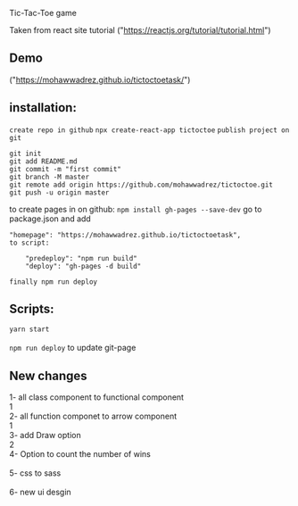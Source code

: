 Tic-Tac-Toe game

Taken from react site tutorial ("https://reactjs.org/tutorial/tutorial.html")

## Demo

("https://mohawwadrez.github.io/tictoctoetask/")

## installation:

`create repo in github`
`npx create-react-app tictoctoe`
`publish project on git`

    git init
    git add README.md
    git commit -m "first commit"
    git branch -M master
    git remote add origin https://github.com/mohawwadrez/tictoctoe.git
    git push -u origin master
    
to create pages in on github: `npm install gh-pages --save-dev` 
go to package.json and add

    
    "homepage": "https://mohawwadrez.github.io/tictoctoetask",
    to script:

        "predeploy": "npm run build"
        "deploy": "gh-pages -d build"

    finally npm run deploy 

## Scripts:

`yarn start` <br></br>
`npm run deploy` to update git-page

## New changes 

 1- all class component to functional component <br>1</br>
 2- all function componet to arrow component <br>1</br>
 3- add Draw option <br>2</br>
 4- Option to count the number of wins <br></br>
 5- css to sass <br></br>
 6- new ui desgin 



